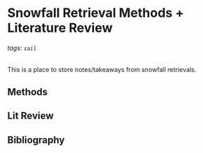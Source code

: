 # Snowfall Retrieval Methods + Literature Review

###### tags: `sail`

This is a place to store notes/takeaways from snowfall retrievals.

## Methods

## Lit Review

## Bibliography
